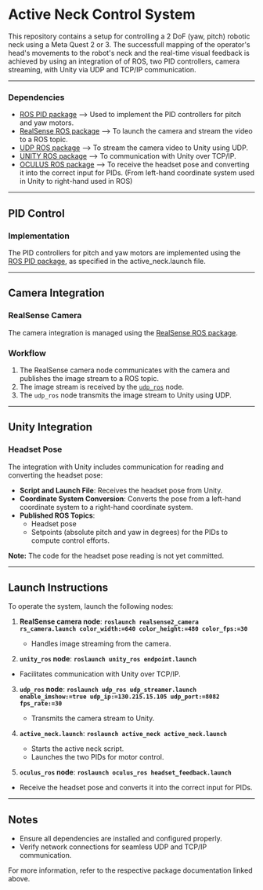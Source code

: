 # Active Neck Control System

This repository contains a setup for controlling a 2 DoF (yaw, pitch) robotic neck using a Meta Quest 2 or 3. The successfull mapping of the operator's head's movements to the robot's neck and the real-time visual feedback is achieved by using an integration of of ROS, two PID controllers, camera streaming, with Unity via UDP and TCP/IP communication.

---
### Dependencies
- [ROS PID package](https://wiki.ros.org/pid) --> Used to implement the PID controllers for pitch and yaw motors.
- [RealSense ROS package](https://github.com/IntelRealSense/realsense-ros) --> To launch the camera and stream the video to a ROS topic.
- [UDP ROS package](https://github.com/AlfaKeNTAvR/udp_ros) --> To stream the camera video to Unity using UDP.
- [UNITY ROS package](https://github.com/AlfaKeNTAvR/unity_ros) --> To communication with Unity over TCP/IP.
- [OCULUS ROS package](https://github.com/AlfaKeNTAvR/oculus_ros) --> To receive the headset pose and converting it into the correct input for PIDs. (From left-hand coordinate system used in Unity to right-hand used in ROS)
---

## PID Control

### Implementation
The PID controllers for pitch and yaw motors are implemented using the [ROS PID package](https://wiki.ros.org/pid), as specified in the active_neck.launch file.

---

## Camera Integration

### RealSense Camera
The camera integration is managed using the [RealSense ROS package](https://github.com/IntelRealSense/realsense-ros).

### Workflow
1. The RealSense camera node communicates with the camera and publishes the image stream to a ROS topic.
2. The image stream is received by the [`udp_ros`](https://github.com/AlfaKeNTAvR/udp_ros) node.
3. The `udp_ros` node transmits the image stream to Unity using UDP.

---

## Unity Integration

### Headset Pose
The integration with Unity includes communication for reading and converting the headset pose:
- **Script and Launch File**: Receives the headset pose from Unity.
- **Coordinate System Conversion**: Converts the pose from a left-hand coordinate system to a right-hand coordinate system.
- **Published ROS Topics**:
  - Headset pose
  - Setpoints (absolute pitch and yaw in degrees) for the PIDs to compute control efforts.

**Note:** The code for the headset pose reading is not yet committed.

---

## Launch Instructions
To operate the system, launch the following nodes:

1. **RealSense camera node**: **`roslaunch realsense2_camera rs_camera.launch color_width:=640 color_height:=480 color_fps:=30`**
   - Handles image streaming from the camera.
    
2.  **`unity_ros` node**: **`roslaunch unity_ros endpoint.launch`**
   - Facilitates communication with Unity over TCP/IP.

3. **`udp_ros` node**: **`roslaunch udp_ros udp_streamer.launch enable_imshow:=true udp_ip:=130.215.15.105 udp_port:=8082 fps_rate:=30`**
   - Transmits the camera stream to Unity.

4. **`active_neck.launch`**: **`roslaunch active_neck active_neck.launch`**
   - Starts the active neck script.
   - Launches the two PIDs for motor control.
  
5.  **`oculus_ros` node**: **`roslaunch oculus_ros headset_feedback.launch`**
- Receive the headset pose and converts it into the correct input for PIDs.

---

## Notes
- Ensure all dependencies are installed and configured properly.
- Verify network connections for seamless UDP and TCP/IP communication.

For more information, refer to the respective package documentation linked above.

